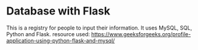 # Database with Flask
This is a registry for people to input their information. It uses MySQL, SQL, Python and Flask.
resource used: https://www.geeksforgeeks.org/profile-application-using-python-flask-and-mysql/
